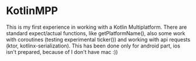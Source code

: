 # KotlinMPP
This is my first experience in working with a Kotlin Multiplatform. 
There are standard expect/actual functions, like getPlatformName(), also some work with coroutines (testing experimental ticker()) and working with api requests (ktor, kotlinx-serialization).
This has been done only for android part, ios isn't prepared, because of I don't have mac :))
